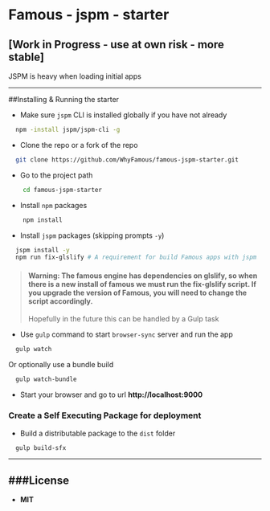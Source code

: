 # Famous - jspm - starter

## [Work in Progress - use at own risk - more stable]
JSPM is heavy when loading initial apps

---  

##Installing & Running the starter
 - Make sure `jspm` CLI is installed globally if you have not already  

  ```bash
    npm -install jspm/jspm-cli -g
  ```

 - Clone the repo or a fork of the repo

  ```bash
    git clone https://github.com/WhyFamous/famous-jspm-starter.git
  ```

 - Go to the project path

  ```bash
      cd famous-jspm-starter
  ```

 - Install `npm` packages

  ```bash
      npm install
  ```

  - Install `jspm` packages (skipping prompts `-y`)

   ```bash
     jspm install -y  
     npm run fix-glslify # A requirement for build Famous apps with jspm
   ```
> #### Warning: The famous engine has dependencies on glslify, so when there is a new install of famous we must run the fix-glslify script. If you upgrade the version of Famous, you will need to change the script accordingly.
> Hopefully in the future this can be handled by a Gulp task

 - Use `gulp` command to start `browser-sync` server and run the app

  ```bash
    gulp watch
  ```

  Or optionally use a bundle build

  ```bash
    gulp watch-bundle
  ```

 - Start your browser and go to url **http://localhost:9000**  
 ### Create a Self Executing Package for deployment

  - Build a distributable package to the `dist` folder
  ```bash
    gulp build-sfx  
  ```

---  

###License
  ---  
  - **MIT**


[1]: https://github.com/jspm/jspm-cli/wiki/Getting-Started#2-create-a-project
